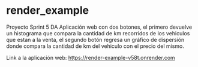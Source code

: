 # render_example
Proyecto Sprint 5 DA
Aplicación web con dos botones, el primero devuelve un histograma que compara la cantidad de km recorridos de los vehiculos que estan a la venta, el segundo botón regresa un gráfico de dispersión donde compara la cantidad de km del vehiculo con el precio del mismo.

Link a la aplicación web:
https://render-example-v58t.onrender.com
